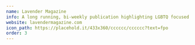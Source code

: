 ```yaml
---
name: Lavender Magazine
info: A long running, bi-weekly publication highlighting LGBTQ focused culture, lifestyle, news and editorials. Based out of the Twin Cities of Minnesota.
website: lavendermagazine.com
icon_path: https://placehold.it/433x360/cccccc/cccccc?text=fpo
order: 3
---
```


